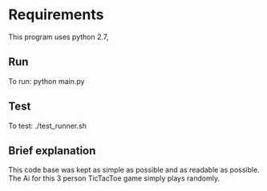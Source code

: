 # Requirements
This program uses python 2.7,

## Run
To run: python main.py

## Test
To test: ./test_runner.sh


## Brief explanation
This code base was kept as simple as possible and as readable as possible.
The Ai for this 3 person TicTacToe game simply plays randomly.